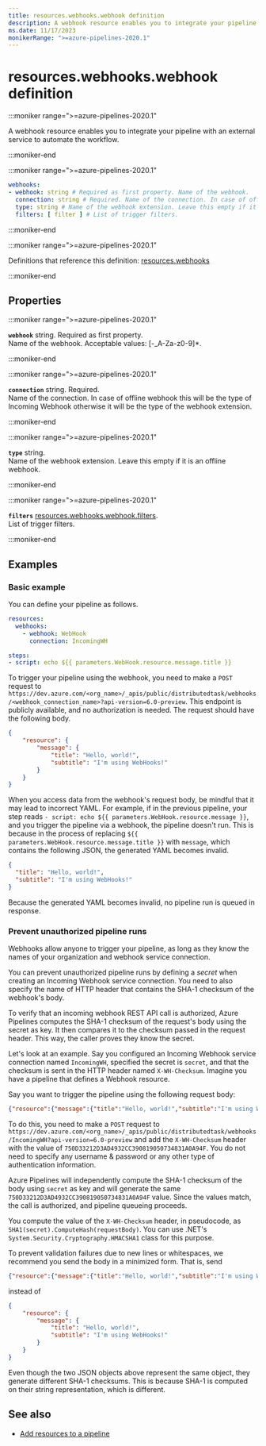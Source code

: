 ```yaml
---
title: resources.webhooks.webhook definition
description: A webhook resource enables you to integrate your pipeline with an external service to automate the workflow.
ms.date: 11/17/2023
monikerRange: ">=azure-pipelines-2020.1"
---
```


# resources.webhooks.webhook definition

<!-- :::description::: -->
:::moniker range=">=azure-pipelines-2020.1"

<!-- :::editable-content name="description"::: -->
A webhook resource enables you to integrate your pipeline with an external service to automate the workflow.
<!-- :::editable-content-end::: -->

:::moniker-end
<!-- :::description-end::: -->

<!-- :::syntax::: -->
:::moniker range=">=azure-pipelines-2020.1"

```yaml
webhooks:
- webhook: string # Required as first property. Name of the webhook.
  connection: string # Required. Name of the connection. In case of offline webhook this will be the type of Incoming Webhook otherwise it will be the type of the webhook extension.
  type: string # Name of the webhook extension. Leave this empty if it is an offline webhook.
  filters: [ filter ] # List of trigger filters.
```

:::moniker-end
<!-- :::syntax-end::: -->

<!-- :::parents::: -->
:::moniker range=">=azure-pipelines-2020.1"

Definitions that reference this definition: [resources.webhooks](resources-webhooks.md)

:::moniker-end
<!-- :::parents-end::: -->

## Properties

<!-- :::properties::: -->
<!-- :::item name="webhook"::: -->
:::moniker range=">=azure-pipelines-2020.1"

**`webhook`** string. Required as first property.<br><!-- :::editable-content name="propDescription"::: -->
Name of the webhook. Acceptable values: [-_A-Za-z0-9]*.
<!-- :::editable-content-end::: -->

:::moniker-end
<!-- :::item-end::: -->
<!-- :::item name="connection"::: -->
:::moniker range=">=azure-pipelines-2020.1"

**`connection`** string. Required.<br><!-- :::editable-content name="propDescription"::: -->
Name of the connection. In case of offline webhook this will be the type of Incoming Webhook otherwise it will be the type of the webhook extension.
<!-- :::editable-content-end::: -->

:::moniker-end
<!-- :::item-end::: -->
<!-- :::item name="type"::: -->
:::moniker range=">=azure-pipelines-2020.1"

**`type`** string.<br><!-- :::editable-content name="propDescription"::: -->
Name of the webhook extension. Leave this empty if it is an offline webhook.
<!-- :::editable-content-end::: -->

:::moniker-end
<!-- :::item-end::: -->
<!-- :::item name="filters"::: -->
:::moniker range=">=azure-pipelines-2020.1"

**`filters`** [resources.webhooks.webhook.filters](resources-webhooks-webhook-filters.md).<br><!-- :::editable-content name="propDescription"::: -->
List of trigger filters.
<!-- :::editable-content-end::: -->

:::moniker-end
<!-- :::item-end::: -->
<!-- :::properties-end::: -->

<!-- :::remarks::: -->
<!-- :::editable-content name="remarks"::: -->
<!-- :::editable-content-end::: -->
<!-- :::remarks-end::: -->

<!-- :::examples::: -->
<!-- :::editable-content name="examples"::: -->
## Examples

### Basic example
You can define your pipeline as follows.

```yaml
resources:
  webhooks:
    - webhook: WebHook
      connection: IncomingWH

steps:  
- script: echo ${{ parameters.WebHook.resource.message.title }}
```

To trigger your pipeline using the webhook, you need to make a `POST` request to `https://dev.azure.com/<org_name>/_apis/public/distributedtask/webhooks/<webhook_connection_name>?api-version=6.0-preview`. This endpoint is publicly available, and no authorization is needed. The request should have the following body.

```json
{
    "resource": {
        "message": {
            "title": "Hello, world!",
            "subtitle": "I'm using WebHooks!"
        }
    }
}
```

When you access data from the webhook's request body, be mindful that it may lead to incorrect YAML. For example, if in the previous pipeline, your step reads `- script: echo ${{ parameters.WebHook.resource.message }}`, and you trigger the pipeline via a webhook, the pipeline doesn't run. This is because in the process of replacing `${{ parameters.WebHook.resource.message.title }}` with `message`, which contains the following JSON, the generated YAML becomes invalid.

```json
{
  "title": "Hello, world!",
  "subtitle": "I'm using WebHooks!"
}
```

Because the generated YAML becomes invalid, no pipeline run is queued in response.

### Prevent unauthorized pipeline runs

Webhooks allow anyone to trigger your pipeline, as long as they know the names of your organization and webhook service connection. 

You can prevent unauthorized pipeline runs by defining a _secret_ when creating an Incoming Webhook service connection. You need to also specify the name of HTTP header that contains the SHA-1 checksum of the webhook's body. 

To verify that an incoming webhook REST API call is authorized, Azure Pipelines computes the SHA-1 checksum of the request's body using the secret as key. It then compares it to the checksum passed in the request header. This way, the caller proves they know the secret.

Let's look at an example. Say you configured an Incoming Webhook service connection named `IncomingWH`, specified the secret is `secret`, and that the checksum is sent in the HTTP header named `X-WH-Checksum`. Imagine you have a pipeline that defines a Webhook resource.

Say you want to trigger the pipeline using the following request body:
```json
{"resource":{"message":{"title":"Hello, world!","subtitle":"I'm using WebHooks!"}}}
```

To do this, you need to make a `POST` request to `https://dev.azure.com/<org_name>/_apis/public/distributedtask/webhooks/IncomingWH?api-version=6.0-preview` and add the `X-WH-Checksum` header with the value of `750D33212D3AD4932CC390819050734831A0A94F`. You do not need to specify any username & password or any other type of authentication information. 

Azure Pipelines will independently compute the SHA-1 checksum of the body using `secret` as key and will generate the same `750D33212D3AD4932CC390819050734831A0A94F` value. Since the values match, the call is authorized, and pipeline queueing proceeds.

You compute the value of the `X-WH-Checksum` header, in pseudocode, as `SHA1(secret).ComputeHash(requestBody)`. You can use .NET's `System.Security.Cryptography.HMACSHA1` class for this purpose. 

To prevent validation failures due to new lines or whitespaces, we recommend you send the body in a minimized form. That is, send 
```json
{"resource":{"message":{"title":"Hello, world!","subtitle":"I'm using WebHooks!"}}}
```
instead of 
```json
{
    "resource": {
        "message": {
            "title": "Hello, world!",
            "subtitle": "I'm using WebHooks!"
        }
    }
}
```

Even though the two JSON objects above represent the same object, they generate different SHA-1 checksums. This is because SHA-1 is computed on their string representation, which is different.
<!-- :::editable-content-end::: -->
<!-- :::examples-end::: -->

<!-- :::see-also::: -->
<!-- :::editable-content name="seeAlso"::: -->
## See also

- [Add resources to a pipeline](/azure/devops/pipelines/process/resources)
<!-- :::editable-content-end::: -->
<!-- :::see-also-end::: -->
